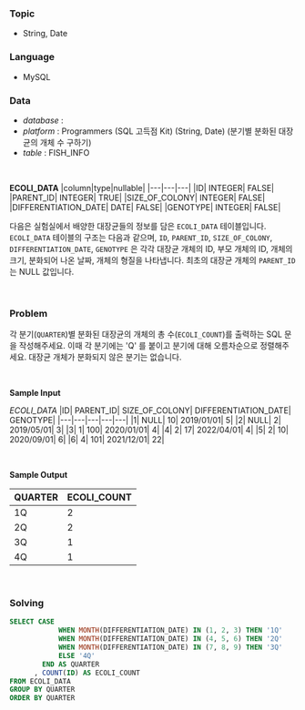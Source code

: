 ### Topic
- String, Date
  
### Language
- MySQL

### Data
- *database* : 
- *platform* : Programmers (SQL 고득점 Kit) (String, Date) (분기별 분화된 대장균의 개체 수 구하기)
- *table* : FISH_INFO

<br>

**ECOLI_DATA**
|column|type|nullable|
|---|---|---|
|ID|	INTEGER|	FALSE|
|PARENT_ID|	INTEGER|	TRUE|
|SIZE_OF_COLONY|	INTEGER|	FALSE|
|DIFFERENTIATION_DATE|	DATE|	FALSE|
|GENOTYPE|	INTEGER|	FALSE|

다음은 실험실에서 배양한 대장균들의 정보를 담은 `ECOLI_DATA` 테이블입니다. `ECOLI_DATA` 테이블의 구조는 다음과 같으며, `ID`, `PARENT_ID`, `SIZE_OF_COLONY`, `DIFFERENTIATION_DATE`, `GENOTYPE` 은 각각 대장균 개체의 ID, 부모 개체의 ID, 개체의 크기, 분화되어 나온 날짜, 개체의 형질을 나타냅니다. 최초의 대장균 개체의 `PARENT_ID` 는 NULL 값입니다.

<br>

### Problem
각 분기(`QUARTER`)별 분화된 대장균의 개체의 총 수(`ECOLI_COUNT`)를 출력하는 SQL 문을 작성해주세요. 이때 각 분기에는 'Q' 를 붙이고 분기에 대해 오름차순으로 정렬해주세요. 대장균 개체가 분화되지 않은 분기는 없습니다.



<br>

**Sample Input**

*ECOLI_DATA*
|ID|	PARENT_ID|	SIZE_OF_COLONY|	DIFFERENTIATION_DATE|	GENOTYPE|
|---|---|---|---|---|
|1|	NULL|	10|	2019/01/01|	5|
|2|	NULL|	2|	2019/05/01|	3|
|3|	1|	100|	2020/01/01|	4|
|4|	2|	17|	2022/04/01|	4|
|5|	2|	10|	2020/09/01|	6|
|6|	4|	101|	2021/12/01|	22|
  
<br>

**Sample Output**

|QUARTER|	ECOLI_COUNT|
|---|---|
|1Q|	2|
|2Q|	2|
|3Q|	1|
|4Q|	1|

<br>

### Solving

```sql
SELECT CASE
            WHEN MONTH(DIFFERENTIATION_DATE) IN (1, 2, 3) THEN '1Q'
            WHEN MONTH(DIFFERENTIATION_DATE) IN (4, 5, 6) THEN '2Q'
            WHEN MONTH(DIFFERENTIATION_DATE) IN (7, 8, 9) THEN '3Q'
            ELSE '4Q'
        END AS QUARTER
      , COUNT(ID) AS ECOLI_COUNT 
FROM ECOLI_DATA
GROUP BY QUARTER
ORDER BY QUARTER
```
